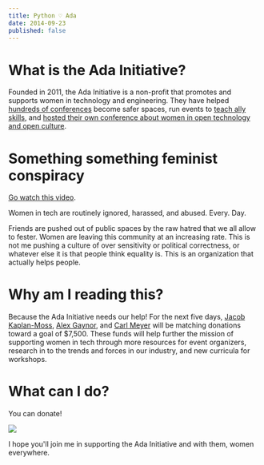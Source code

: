 ```yaml
---
title: Python ♡ Ada
date: 2014-09-23
published: false
---
```


# What is the Ada Initiative?

Founded in 2011, the Ada Initiative is a non-profit that promotes and supports
women in technology and engineering. They have helped
[hundreds of conferences](http://adainitiative.org/what-we-do/conference-policies/)
become safer spaces, run events to
[teach ally skills](http://adainitiative.org/what-we-do/workshops-and-training/),
and [hosted their own conference about women in open technology and open culture](http://adacamp.org/).

# Something something feminist conspiracy

[Go watch this video](https://www.youtube.com/watch?v=UwJRFClybmk).

Women in tech are routinely ignored, harassed, and abused. Every. Day.

Friends are pushed out of public spaces by the raw hatred that we all allow to
fester. Women are leaving this community at an increasing rate. This is not me
pushing a culture of over sensitivity or political correctness, or whatever else
it is that people think equality is. This is an organization that actually helps
people.

# Why am I reading this?

Because the Ada Initiative needs our help! For the next five days,
[Jacob Kaplan-Moss](http://jacobian.org/), [Alex Gaynor](http://alexgaynor.net/), and
[Carl Meyer](http://oddbird.net/authors/carl/) will be matching donations toward
a goal of $7,500. These funds will help further the mission of supporting women
in tech through more resources for event organizers, research in to the trends
and forces in our industry, and new curricula for workshops.

# What can I do?

You can donate!

<a href="https://supportada.org?campaign=python"><img
src="https://adainitiative.org/counters/2014counter-python.svg"></a>

I hope you'll join me in supporting the Ada Initiative and with them, women everywhere.
